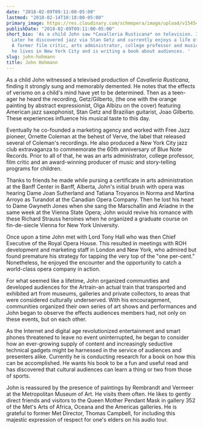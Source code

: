 ```yaml
---
date: "2018-02-09T09:11:00-05:00"
lastmod: "2018-02-14T10:18:00-05:00"
primary_image: https://res.cloudinary.com/schmopera/image/upload/v1545409169/media/webhook-uploads/1518185461090/Hohmann.jpg.jpg
publishDate: "2018-02-09T09:11:00-05:00"
short_bio: 'As a child John saw *Cavalleria Rusticana* on television. It made an impression.
  Later he discovered jazz via Stan Getz and currently enjoys a life of musical schizophrenia.
  A former film critic, arts administrator, college professor and music producer,
  he lives in New York City and is writing a book about audiences. '
slug: john-hohmann
title: John Hohmann
---
```


As a child John witnessed a televised production of *Cavalleria Rusticana*, finding it strongly sung and memorably demented.  He notes that the effects of verismo on a child's mind have yet to be determined. Then as a teen-ager he heard the recording, Getz/Gilberto, (the one with the orange painting by abstract expressionist, Olga Albizu on the cover) featuring American jazz saxophonist, Stan Getz and Brazilian guitarist, Joao Gilberto. These experiences influence his musical taste to this day.

Eventually he co-founded a marketing agency and worked with Free Jazz pioneer, Ornette Coleman at the behest of Verve, the label that released several of Coleman's recordings. He also produced a New York City jazz club extravaganza to commemorate the 60th anniversary of Blue Note Records. Prior to all of that, he was an arts administrator, college professor, film critic and an award-winning producer of music and story-telling programs for children. 

Thanks to friends he made while pursing a certificate in arts administration at the Banff Center in Banff, Alberta, John's initial brush with opera was hearing Dame Joan Sutherland and Tatiana Troyanos in Norma and Martina Arroyo as Turandot at the Canadian Opera Company. Then he lost his heart to Dame Gwyneth Jones when she sang the Marschallin and Ariadne in the same week at the Vienna State Opera; John would revive his romance with these Richard Strauss heroines when he organized a graduate course on fin-de-siecle Vienna for New York University.

Once upon a time John met with Lord Tony Hall who was then Chief Executive of the Royal Opera House. This resulted in meetings with ROH development and marketing staff in London and New York, who admired but found premature his strategy for tapping the very top of the "one per-cent." Nonetheless, he enjoyed the encounter and the opportunity to catch a world-class opera company in action.

For what seemed like a lifetime, John organized communities and developed audiences for the Artrain-an actual train that transported and exhibited art from museums, galleries and private collectors, to areas that were considered culturally underserved. With his encouragement, communities organized their own series of art shows and performances and John began to observe the effects audiences members had, not only on these events, but on each other.

As the Internet and digital age revolutionized entertainment and smart phones threatened to leave no event uninterrupted, he began to consider how an ever-growing supply of content and increasingly seductive technical gadgets might be harnessed in the service of audiences and presenters alike. Currently he is conducting research for a book on how this can be accomplished. He wants his book to be a fun and useful read and has discovered that cultural audiences can learn a thing or two from those of sports.

John is reassured by the presence of paintings by Rembrandt and Vermeer at the Metropolitan Museum of Art. He visits them often. He likes to gently direct friends and visitors to the Queen Mother Pendant Mask in gallery 352 of the Met's Arts of Africa, Oceana and the Americas galleries. He is grateful to former Met Director, Thomas Campbell, for including this majestic expression of respect for one's elders on his audio tour.

